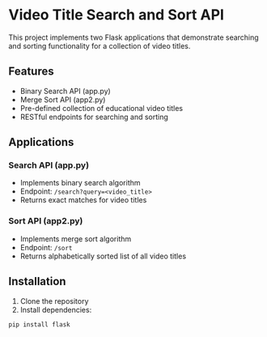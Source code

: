 # Video Title Search and Sort API

This project implements two Flask applications that demonstrate searching and sorting functionality for a collection of video titles.

## Features

- Binary Search API (app.py)
- Merge Sort API (app2.py)
- Pre-defined collection of educational video titles
- RESTful endpoints for searching and sorting

## Applications

### Search API (app.py)
- Implements binary search algorithm
- Endpoint: `/search?query=<video_title>`
- Returns exact matches for video titles

### Sort API (app2.py)
- Implements merge sort algorithm
- Endpoint: `/sort`
- Returns alphabetically sorted list of all video titles

## Installation

1. Clone the repository
2. Install dependencies:
```bash
pip install flask
